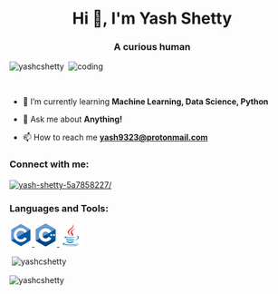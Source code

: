 <h1 align="center">Hi 👋, I'm Yash Shetty</h1>
<h3 align="center">A curious human</h3>
<img align="right" alt="coding" width=400 src="https://i.pinimg.com/originals/e4/26/70/e426702edf874b181aced1e2fa5c6cde.gif"
<p align="left"> <img src="https://komarev.com/ghpvc/?username=yashcshetty&label=Profile%20views&color=0e75b6&style=flat" alt="yashcshetty" /> </p>

<p align="left"> <a href="https://twitter.com/" target="blank"><img src="https://img.shields.io/twitter/follow/?logo=twitter&style=for-the-badge" alt="" /></a> </p>

- 🌱 I’m currently learning **Machine Learning, Data Science, Python**

- 💬 Ask me about **Anything!**

- 📫 How to reach me **yash9323@protonmail.com**

<h3 align="left">Connect with me:</h3>
<p align="left">
<a href="https://linkedin.com/in/yash-shetty-5a7858227/" target="blank"><img align="center" src="https://raw.githubusercontent.com/rahuldkjain/github-profile-readme-generator/master/src/images/icons/Social/linked-in-alt.svg" alt="yash-shetty-5a7858227/" height="30" width="40" /></a>
</p>

<h3 align="left">Languages and Tools:</h3>
<p align="left"> <a href="https://www.cprogramming.com/" target="_blank" rel="noreferrer"> <img src="https://raw.githubusercontent.com/devicons/devicon/master/icons/c/c-original.svg" alt="c" width="40" height="40"/> </a> <a href="https://www.w3schools.com/cpp/" target="_blank" rel="noreferrer"> <img src="https://raw.githubusercontent.com/devicons/devicon/master/icons/cplusplus/cplusplus-original.svg" alt="cplusplus" width="40" height="40"/> </a> <a href="https://www.java.com" target="_blank" rel="noreferrer"> <img src="https://raw.githubusercontent.com/devicons/devicon/master/icons/java/java-original.svg" alt="java" width="40" height="40"/> </a> </p>

<p>&nbsp;<img align="center" src="https://github-readme-stats.vercel.app/api?username=yashcshetty&show_icons=true&locale=en" alt="yashcshetty" /></p>

<p><img align="center" src="https://github-readme-streak-stats.herokuapp.com/?user=yashcshetty&" alt="yashcshetty" /></p>

